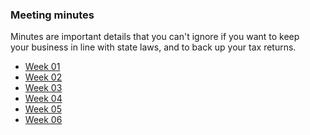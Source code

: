 ### Meeting minutes

Minutes are important details that you can't ignore if you want to keep </br>
your business in line with state laws, and to back up your tax returns.

- [Week 01](https://docs.google.com/document/d/1hbsMWuKngVEaPQg7bCj8U7-oD1Uru20ZGBF246KWuec/edit?usp=sharing)
- [Week 02](https://docs.google.com/)
- [Week 03](https://docs.google.com/)
- [Week 04](https://docs.google.com/)
- [Week 05](https://docs.google.com/)
- [Week 06](https://docs.google.com/)